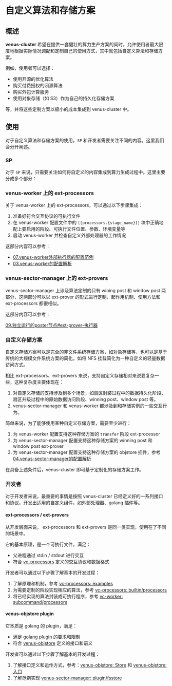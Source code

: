 # 自定义算法和存储方案

## 概述

**venus-cluster** 希望在提供一套健壮的算力生产方案的同时，允许使用者最大限度地根据实际情况调配和定制自己的使用方式，其中就包括自定义算法和存储方案。

例如，使用者可以选择：

- 使用开源的优化算法
- 购买付费授权的闭源算法
- 购买外包计算服务
- 使用对象存储（如 S3）作为自己的持久化存储方案

等，并将这些定制方案以极小的成本集成到 venus-cluster 中。



## 使用

对于自定义算法和存储方案的使用，`SP` 和开发者需要关注不同的内容。这里我们会分开阐述。



### SP

对于 `SP` 来说，只需要关注如何将自定义的内容集成到算力生成过程中。这里主要分成多个部分：

### venus-worker 上的 ext-processors

关于 venus-worker 上的 ext-processors，可以通过以下步骤集成：

1. 准备好符合交互协议的可执行文件
2. 在 venus-worker 配置文件中的 `[[processors.{stage_name}]]` 块中正确地配上要启用的阶段、可执行文件位置、参数、环境变量等
3. 启动 venus-worker 并检查自定义外部处理器的工作情况

这部分内容可以参考：

- [07.venus-worker外部执行器的配置范例](./07.venus-worker外部执行器的配置范例.md)
- [03.venus-worker的配置解析](./03.venus-worker的配置解析.md)

  

### venus-sector-manager 上的 ext-provers

venus-sector-manager 上涉及算法定制的只有 wining post 和 window post 两部分，这两部分可以以 ext-prover 的形式进行定制，起作用机制、使用方法和 ext-processors 都很相似。

这部分内容可以参考：

[09.独立运行的poster节点#ext-prover-执行器](./09.独立运行的poster节点.md#ext-prover-执行器) 



### 自定义存储方案

自定义存储方案可以是完全的非文件系统存储方案，如对象存储等，也可以是基于传统的大规模文件系统方案的简化，如将 NFS 挂载简化为一种自定义的轻量数据访问方式。



相比 ext-processors、ext-provers 来说，支持自定义存储相对来说要复杂一些，这种复杂度主要体现在：

1. 对自定义存储的支持涉及到多个场景，如扇区封装过程中的数据持久化阶段、扇区升级过程中的原始数据访问阶段、winning post、window post 等。
2. venus-sector-manager 和 venus-worker 都涉及到和存储实例的一些交互行为。

简单来说，为了能够使用某种自定义存储方案，需要至少进行：

1. 为 venus-worker 配置支持这种存储方案的 `transfer` 阶段 ext-processor
2. 为 venus-sector-manager 配置支持这种存储方案的 winning post 和 window post ext-prover
3. 为 venus-sector-manager 配置支持这种存储方案的 objstore 插件，参考 [04.venus-sector-manager的配置解析](04.venus-sector-manager的配置解析.md#基础配置范例-1)

在具备上述条件后，venus-cluster 即可基于定制化的存储方案工作。



### 开发者

对于开发者来说，最重要的事情是按照 venus-cluster 已经定义好的一系列接口和协议，开发出适用的自定义组件，如外部处理器、golang 插件等。



#### ext-processors / ext-provers

从开发层面来说， ext-processors 和 ext-provers 是同一类实现，使用在了不同的场景中。

它的基本原理，是一个可执行文件，满足：

- 父进程通过 stdin / stdout 进行交互
- 符合 [vc-processors](https://crates.io/crates/vc-processors) 定义的交互协议和数据格式



开发者可以通过以下步骤了解基本的开发过程：

1. 了解原理和机制，参考 [vc-processors: examples](https://github.com/ipfs-force-community/venus-cluster/tree/vc-processors/v0.1.5/venus-worker/vc-processors/examples)
2. 为需要定制的阶段实现相应的算法，参考 [vc-processors: builtin/processors](https://github.com/ipfs-force-community/venus-cluster/blob/vc-processors/v0.1.5/venus-worker/vc-processors/src/builtin/processors.rs)
3. 将已经实现的算法封装成可执行程序，参考 [vc-worker: subcommand/processors](https://github.com/ipfs-force-community/venus-cluster/blob/vc-processors/v0.1.5/venus-worker/src/bin/venus-worker/processor/mod.rs)



#### venus-objstore plugin

它本质是 golang 的 plugin，满足：

- 满足 [golang plugin](https://pkg.go.dev/plugin) 的要求和限制
- 符合 [venus-objstore](https://github.com/ipfs-force-community/venus-objstore) 定义的接口和语义



开发者可以通过以下步骤了解基本的开发过程：

1. 了解接口定义和运作方式，参考：[venus-objstore: Store](https://github.com/ipfs-force-community/venus-objstore/blob/master/objstore.go#L50-L61) 和 [venus-objstore: 入口](https://github.com/ipfs-force-community/venus-objstore/blob/master/plugin.go#L11)
2. 了解范例实现 [venus-sector-manager: plugin/fsstore](https://github.com/ipfs-force-community/venus-cluster/blob/vc-processors/v0.1.5/venus-sector-manager/plugin/fsstore/main.go)



